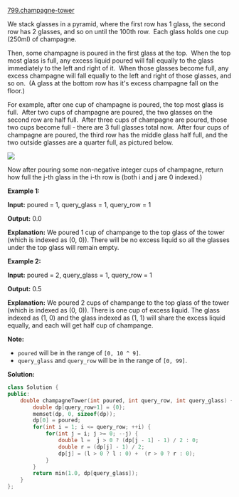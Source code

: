 [799.champagne-tower](https://leetcode.com/problems/champagne-tower/)  

We stack glasses in a pyramid, where the first row has 1 glass, the second row has 2 glasses, and so on until the 100th row.  Each glass holds one cup (250ml) of champagne.

Then, some champagne is poured in the first glass at the top.  When the top most glass is full, any excess liquid poured will fall equally to the glass immediately to the left and right of it.  When those glasses become full, any excess champagne will fall equally to the left and right of those glasses, and so on.  (A glass at the bottom row has it's excess champagne fall on the floor.)

For example, after one cup of champagne is poured, the top most glass is full.  After two cups of champagne are poured, the two glasses on the second row are half full.  After three cups of champagne are poured, those two cups become full - there are 3 full glasses total now.  After four cups of champagne are poured, the third row has the middle glass half full, and the two outside glasses are a quarter full, as pictured below.

![](https://s3-lc-upload.s3.amazonaws.com/uploads/2018/03/09/tower.png)

Now after pouring some non-negative integer cups of champagne, return how full the j-th glass in the i-th row is (both i and j are 0 indexed.)

  
**Example 1:**
  
**Input:** poured = 1, query\_glass = 1, query\_row = 1
  
**Output:** 0.0
  
**Explanation:** We poured 1 cup of champange to the top glass of the tower (which is indexed as (0, 0)). There will be no excess liquid so all the glasses under the top glass will remain empty.
  

  
**Example 2:**
  
**Input:** poured = 2, query\_glass = 1, query\_row = 1
  
**Output:** 0.5
  
**Explanation:** We poured 2 cups of champange to the top glass of the tower (which is indexed as (0, 0)). There is one cup of excess liquid. The glass indexed as (1, 0) and the glass indexed as (1, 1) will share the excess liquid equally, and each will get half cup of champange.
  

**Note:**

*   `poured` will be in the range of `[0, 10 ^ 9]`.
*   `query_glass` and `query_row` will be in the range of `[0, 99]`.  



**Solution:**  

```cpp
class Solution {
public:
    double champagneTower(int poured, int query_row, int query_glass) {
        double dp[query_row+1] = {0};
        memset(dp, 0, sizeof(dp));
        dp[0] = poured;
        for(int i = 1; i <= query_row; ++i) {
            for(int j = i; j >= 0; --j) {
                double l =  j > 0 ? (dp[j - 1] - 1) / 2 : 0;
                double r = (dp[j] - 1) / 2;
                dp[j] = (l > 0 ? l : 0) +  (r > 0 ? r : 0);
            }
        }
        return min(1.0, dp[query_glass]);
    }
};
```
      